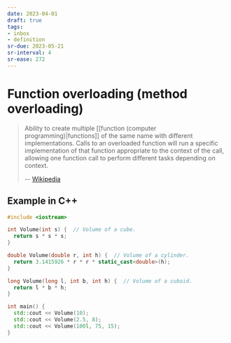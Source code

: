 ```yaml
---
date: 2023-04-01
draft: true
tags:
- inbox
- definition
sr-due: 2023-05-21
sr-interval: 4
sr-ease: 272
---
```


# Function overloading (method overloading)

> Ability to create multiple
> [[function (computer programming)|functions]] of the same name
> with different implementations. Calls to an overloaded function will run a
> specific implementation of that function appropriate to the context of the
> call, allowing one function call to perform different tasks depending on
> context.
>
> -- [Wikipedia](https://en.wikipedia.org/wiki/Function_overloading)

## Example in C++

```cpp
#include <iostream>

int Volume(int s) {  // Volume of a cube.
  return s * s * s;
}

double Volume(double r, int h) {  // Volume of a cylinder.
  return 3.1415926 * r * r * static_cast<double>(h);
}

long Volume(long l, int b, int h) {  // Volume of a cuboid.
  return l * b * h;
}

int main() {
  std::cout << Volume(10);
  std::cout << Volume(2.5, 8);
  std::cout << Volume(100l, 75, 15);
}
```